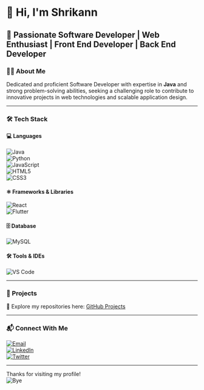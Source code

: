 # 👋 Hi, I'm Shrikann  

## 🚀 Passionate Software Developer | Web Enthusiast | Front End Developer | Back End Developer  

### 👨‍💻 About Me  
Dedicated and proficient Software Developer with expertise in **Java** and strong problem-solving abilities, seeking a challenging role to contribute to innovative projects in web technologies and scalable application design.  

---

### 🛠️ Tech Stack  

#### 💻 Languages  
![Java](https://img.shields.io/badge/Java-%23ED8B00.svg?style=for-the-badge&logo=openjdk&logoColor=white)  
![Python](https://img.shields.io/badge/Python-3776AB?style=for-the-badge&logo=python&logoColor=white)  
![JavaScript](https://img.shields.io/badge/JavaScript-323330?style=for-the-badge&logo=javascript&logoColor=%23F7DF1E)  
![HTML5](https://img.shields.io/badge/HTML5-E34F26?style=for-the-badge&logo=html5&logoColor=white)  
![CSS3](https://img.shields.io/badge/CSS3-1572B6?style=for-the-badge&logo=css3&logoColor=white)  

#### ⚛️ Frameworks & Libraries  
![React](https://img.shields.io/badge/React-20232A?style=for-the-badge&logo=react&logoColor=61DAFB)  
![Flutter](https://img.shields.io/badge/Flutter-02569B?style=for-the-badge&logo=flutter&logoColor=white)  

#### 🗄️ Database  
![MySQL](https://img.shields.io/badge/MySQL-005C84?style=for-the-badge&logo=mysql&logoColor=white)  

#### 🛠️ Tools & IDEs  
![VS Code](https://img.shields.io/badge/VS%20Code-0078d7.svg?style=for-the-badge&logo=visual-studio-code&logoColor=white)  

---

### 📂 Projects  
🔹 Explore my repositories here: [GitHub Projects](https://github.com/Shrikann?tab=repositories)  

---

### 📬 Connect With Me  
[![Email](https://img.shields.io/badge/Email-D14836?style=for-the-badge&logo=gmail&logoColor=white)](mailto:shrineshshrinesh4@gmail.com)  
[![LinkedIn](https://img.shields.io/badge/LinkedIn-0077B5?style=for-the-badge&logo=linkedin&logoColor=white)](https://www.linkedin.com/in/shrinesh-k-33669b258)  
[![Twitter](https://img.shields.io/badge/Twitter-1DA1F2?style=for-the-badge&logo=twitter&logoColor=white)](https://x.com/__Shrinesh__?t=cuLDlmLQkgeFpeQKhrz2iQ&s=08)  

---


Thanks for visiting my profile!  
![Bye]([https://media.giphy.com/media/26xBukhX6s2GfLidK/giphy.gif](https://media.giphy.com/media/v1.Y2lkPWVjZjA1ZTQ3cHJ3cjVyend2ZWRzbDdnZzFvenY5cXh1a3F5dmRvcWp0anVtcHcxMyZlcD12MV9naWZzX3JlbGF0ZWQmY3Q9Zw/Bht33KS4YXaHS5ABOP/giphy.gif))
